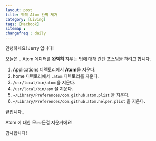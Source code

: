```yaml
---
layout: post
title: 맥북 Atom 완벽 제거
category: [Living]
tags: [Macbook]
sitemap :
changefreq : daily
---
```


안녕하세요! Jerry 입니다!

오늘은 .. Atom 에디터를 **완벽히** 지우는 법에 대해 간단 포스팅을 하려고 합니다.

1. Applications 디렉토리에서 **Atom**을 지운다.
2. home 디렉토리에서 `.atom` 디렉토리를 지운다.
3. `/usr/local/bin/atom` 을 지운다.
4. `/usr/local/bin/apm` 을 지운다.
5. `~/Library/Preferences/com.github.atom.plist` 을 지운다.
6. `~/Library/Preferences/com.github.atom.helper.plist` 을 지운다.

끝입니다..

Atom 에 대한 모~~든걸 지운거에요!

감사합니다!
